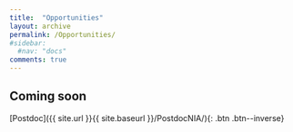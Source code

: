 ```yaml
---
title:  "Opportunities"
layout: archive
permalink: /Opportunities/
#sidebar:
  #nav: "docs"
comments: true
---
```


## Coming soon

[Postdoc]({{ site.url }}{{ site.baseurl }}/PostdocNIA/){: .btn .btn--inverse}
